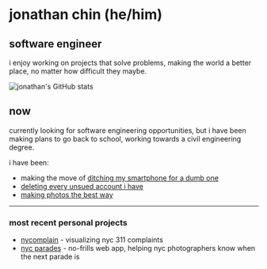 # jonathan chin (he/him)

## software engineer

i enjoy working on projects that solve problems, making the world a better place, no matter how difficult they maybe.

![jonathan's GitHub stats](https://github-readme-stats-sigma-five.vercel.app/api?username=chinjon&count_private=true&theme=onedark)

## now

currently looking for software engineering opportunities, but i have been making plans to go back to school, working towards a civil engineering degree.

i have been: 

* making the move of [ditching my smartphone for a dumb one](https://www.jonathanch.in/trying-to-replace-my-smartphone-with-a-dumb-phone/)
* [deleting every unsued account i have](https://www.jonathanch.in/deleting-old-unused-accounts-is-harder-than-it-needs-to-be/)
* [making photos the best way](https://www.jonathanch.in/my-black-and-white-film-home-development-setup/)

***

### most recent personal projects

* [nycomplain](https://nyc-complain.netlify.app/) - visualizing nyc 311 complaints
* [nyc parades](https://nyc-parades.netlify.app/) - no-frills web app, helping nyc photographers know when the next parade is
